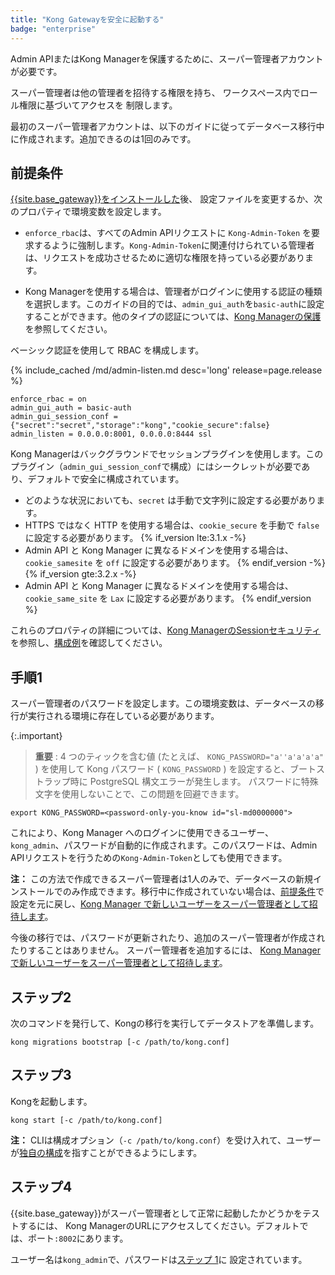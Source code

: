 ```yaml
---
title: "Kong Gatewayを安全に起動する"
badge: "enterprise"
---
```

Admin APIまたはKong Managerを保護するために、スーパー管理者アカウントが必要です。

スーパー管理者は他の管理者を招待する権限を持ち、
ワークスペース内でロール権限に基づいてアクセスを
制限します。

最初のスーパー管理者アカウントは、以下のガイドに従ってデータベース移行中に作成されます。追加できるのは1回のみです。

前提条件
----

[{{site.base_gateway}}をインストールした](/gateway/{{page.release}}/install/)後、
設定ファイルを変更するか、次のプロパティで環境変数を設定します。

* `enforce_rbac`は、すべてのAdmin APIリクエストに `Kong-Admin-Token` を要求するように強制します。`Kong-Admin-Token`に関連付けられている管理者は、リクエストを成功させるために適切な権限を持っている必要があります。

* Kong Managerを使用する場合は、管理者がログインに使用する認証の種類を選択します。このガイドの目的では、`admin_gui_auth`を`basic-auth`に設定することができます。他のタイプの認証については、[Kong Managerの保護](/gateway/{{page.release}}/kong-manager/auth/)を参照してください。

ベーシック認証を使用して RBAC を構成します。

{% include_cached /md/admin-listen.md desc='long' release=page.release %}

    enforce_rbac = on
    admin_gui_auth = basic-auth
    admin_gui_session_conf = {"secret":"secret","storage":"kong","cookie_secure":false}
    admin_listen = 0.0.0.0:8001, 0.0.0.0:8444 ssl

Kong Managerはバックグラウンドでセッションプラグインを使用します。このプラグイン（`admin_gui_session_conf`で構成）にはシークレットが必要であり、デフォルトで安全に構成されています。

* どのような状況においても、`secret` は手動で文字列に設定する必要があります。
* HTTPS ではなく HTTP を使用する場合は、`cookie_secure` を手動で `false` に設定する必要があります。
{% if_version lte:3.1.x -%}
* Admin API と Kong Manager に異なるドメインを使用する場合は、`cookie_samesite` を `off` に設定する必要があります。
{% endif_version -%}
{% if_version gte:3.2.x -%}
* Admin API と Kong Manager に異なるドメインを使用する場合は、 `cookie_same_site` を `Lax` に設定する必要があります。 {% endif_version %}

これらのプロパティの詳細については、[Kong ManagerのSessionセキュリティ](/gateway/{{page.release}}/kong-manager/auth/sessions/#session-security)を参照し、[構成例](/gateway/{{page.release}}/kong-manager/auth/sessions#example-configurations)を確認してください。

手順1
---

スーパー管理者のパスワードを設定します。この環境変数は、データベースの移行が実行される環境に存在している必要があります。

{:.important}
> 
> **重要** : 4 つのティックを含む値 \(たとえば、 `KONG_PASSWORD="a''a'a'a'a"` \) を使用して Kong パスワード \( `KONG_PASSWORD` \) を設定すると、ブートストラップ時に PostgreSQL 構文エラーが発生します。 パスワードに特殊文字を使用しないことで、この問題を回避できます。

    export KONG_PASSWORD=<password-only-you-know id="sl-md0000000">

これにより、Kong Manager へのログインに使用できるユーザー、`kong_admin`、パスワードが自動的に作成されます。このパスワードは、Admin APIリクエストを行うための`Kong-Admin-Token`としても使用できます。

**注：** この方法で作成できるスーパー管理者は1人のみで、データベースの新規インストールでのみ作成できます。移行中に作成されていない場合は、[前提条件](#prerequisites)で設定を元に戻し、[Kong Manager で新しいユーザーをスーパー管理者として招待します](/gateway/{{page.release}}/kong-manager/auth/super-admin/)。

今後の移行では、パスワードが更新されたり、追加のスーパー管理者が作成されたりすることはありません。
スーパー管理者を追加するには、
[Kong Manager で新しいユーザーをスーパー管理者として招待します](/gateway/{{page.release}}/kong-manager/auth//super-admin/)。

ステップ2
-----

次のコマンドを発行して、Kongの移行を実行してデータストアを準備します。

    kong migrations bootstrap [-c /path/to/kong.conf]

ステップ3
-----

Kongを起動します。

    kong start [-c /path/to/kong.conf]

**注：** CLIは構成オプション（`-c /path/to/kong.conf`）を受け入れて、ユーザーが[独自の構成](/gateway/{{page.release}}/reference/configuration/#configuration-loading)を指すことができるようにします。

ステップ4
-----

{{site.base_gateway}}がスーパー管理者として正常に起動したかどうかをテストするには、
Kong ManagerのURLにアクセスしてください。デフォルトでは、ポート`:8002`にあります。

ユーザー名は`kong_admin`で、パスワードは[ステップ 1](#step-1)に
設定されています。

